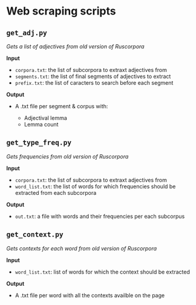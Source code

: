 # Web scraping scripts

## `get_adj.py` 

*Gets a list of adjectives from old version of Ruscorpora*

**Input**

- `corpora.txt`: the list of subcorpora to extraxt adjectives from
- `segments.txt`: the list of final segments of adjectives to extract
- `prefix.txt`: the list of caracters to search before each segment

**Output**

- A .txt file per segment & corpus with: 

    - Adjectival lemma
    - Lemma count

## `get_type_freq.py` 

*Gets frequencies from old version of Ruscorpora*

**Input**

- `corpora.txt`: the list of subcorpora to extraxt adjectives from
- `word_list.txt`: the list of words for which frequencies should be extracted from each subcorpora

**Output**

- `out.txt`: a file with words and their frequencies per each subcorpus

## `get_context.py`

*Gets contexts for each word from old version of Ruscorpora*

**Input**

- `word_list.txt`: list of words for which the context should be extracted

**Output**

- A .txt file per word with all the contexts availble on the page
